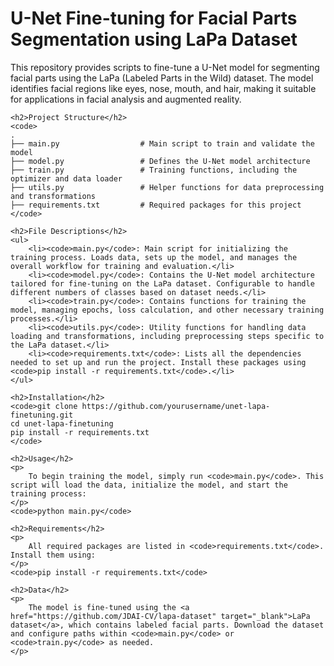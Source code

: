 <!DOCTYPE html>
<html lang="en">
<head>
    <meta charset="UTF-8">
    <meta name="viewport" content="width=device-width, initial-scale=1.0">
</head>
<body>
    <h1>U-Net Fine-tuning for Facial Parts Segmentation using LaPa Dataset</h1>
    <p>
        This repository provides scripts to fine-tune a U-Net model for segmenting facial parts using the LaPa (Labeled Parts in the Wild) dataset. The model identifies facial regions like eyes, nose, mouth, and hair, making it suitable for applications in facial analysis and augmented reality.
    </p>

    <h2>Project Structure</h2>
    <code>
    .
    ├── main.py                  # Main script to train and validate the model
    ├── model.py                 # Defines the U-Net model architecture
    ├── train.py                 # Training functions, including the optimizer and data loader
    ├── utils.py                 # Helper functions for data preprocessing and transformations
    ├── requirements.txt         # Required packages for this project
    </code>

    <h2>File Descriptions</h2>
    <ul>
        <li><code>main.py</code>: Main script for initializing the training process. Loads data, sets up the model, and manages the overall workflow for training and evaluation.</li>
        <li><code>model.py</code>: Contains the U-Net model architecture tailored for fine-tuning on the LaPa dataset. Configurable to handle different numbers of classes based on dataset needs.</li>
        <li><code>train.py</code>: Contains functions for training the model, managing epochs, loss calculation, and other necessary training processes.</li>
        <li><code>utils.py</code>: Utility functions for handling data loading and transformations, including preprocessing steps specific to the LaPa dataset.</li>
        <li><code>requirements.txt</code>: Lists all the dependencies needed to set up and run the project. Install these packages using <code>pip install -r requirements.txt</code>.</li>
    </ul>

    <h2>Installation</h2>
    <code>git clone https://github.com/yourusername/unet-lapa-finetuning.git
    cd unet-lapa-finetuning
    pip install -r requirements.txt
    </code>

    <h2>Usage</h2>
    <p>
        To begin training the model, simply run <code>main.py</code>. This script will load the data, initialize the model, and start the training process:
    </p>
    <code>python main.py</code>

    <h2>Requirements</h2>
    <p>
        All required packages are listed in <code>requirements.txt</code>. Install them using:
    </p>
    <code>pip install -r requirements.txt</code>

    <h2>Data</h2>
    <p>
        The model is fine-tuned using the <a href="https://github.com/JDAI-CV/lapa-dataset" target="_blank">LaPa dataset</a>, which contains labeled facial parts. Download the dataset and configure paths within <code>main.py</code> or <code>train.py</code> as needed.
    </p>

</body>
</html>
